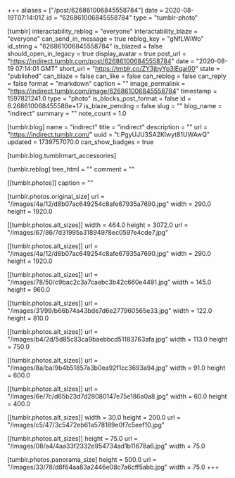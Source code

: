 +++
aliases = ["/post/626861006845558784"]
date = 2020-08-19T07:14:01Z
id = "626861006845558784"
type = "tumblr-photo"

[tumblr]
interactability_reblog = "everyone"
interactability_blaze = "everyone"
can_send_in_message = true
reblog_key = "gNfLWiWo"
id_string = "626861006845558784"
is_blazed = false
should_open_in_legacy = true
display_avatar = true
post_url = "https://indirect.tumblr.com/post/626861006845558784"
date = "2020-08-19 07:14:01 GMT"
short_url = "https://tmblr.co/ZY3jbyYp3iEqai00"
state = "published"
can_blaze = false
can_like = false
can_reblog = false
can_reply = false
format = "markdown"
caption = ""
image_permalink = "https://indirect.tumblr.com/image/626861006845558784"
timestamp = 1597821241.0
type = "photo"
is_blocks_post_format = false
id = 6.268610068455588e+17
is_blaze_pending = false
slug = ""
blog_name = "indirect"
summary = ""
note_count = 1.0

[tumblr.blog]
name = "indirect"
title = "indirect"
description = ""
url = "https://indirect.tumblr.com/"
uuid = "t:PgyUJU3SA2Klwyt81UWAwQ"
updated = 1739757070.0
can_show_badges = true

[tumblr.blog.tumblrmart_accessories]

[tumblr.reblog]
tree_html = ""
comment = ""

[[tumblr.photos]]
caption = ""

[tumblr.photos.original_size]
url = "/images/4a/12/d8b07ac649254c8afe67935a7690.jpg"
width = 290.0
height = 1920.0

[[tumblr.photos.alt_sizes]]
width = 464.0
height = 3072.0
url = "/images/67/86/7d31995a31894978ec0597e4cde7.jpg"

[[tumblr.photos.alt_sizes]]
url = "/images/4a/12/d8b07ac649254c8afe67935a7690.jpg"
width = 290.0
height = 1920.0

[[tumblr.photos.alt_sizes]]
url = "/images/78/50/c9bac2c3a7caebc3b42c660e4491.jpg"
width = 145.0
height = 960.0

[[tumblr.photos.alt_sizes]]
url = "/images/31/99/b66b74a43bde7d6e277960565e33.jpg"
width = 122.0
height = 810.0

[[tumblr.photos.alt_sizes]]
url = "/images/b4/2d/5d85c83ca9baebbcd51183763afa.jpg"
width = 113.0
height = 750.0

[[tumblr.photos.alt_sizes]]
url = "/images/8a/ba/9b4b51857a3b0ea92f1cc3693a94.jpg"
width = 91.0
height = 600.0

[[tumblr.photos.alt_sizes]]
url = "/images/6e/7c/d65b23d7d28080147e75e186a0a8.jpg"
width = 60.0
height = 400.0

[[tumblr.photos.alt_sizes]]
width = 30.0
height = 200.0
url = "/images/c5/47/3c5472eb61a578189e0f7c5eef10.jpg"

[[tumblr.photos.alt_sizes]]
height = 75.0
url = "/images/08/a4/4aa33f2332e954734ad1b11678a6.jpg"
width = 75.0

[tumblr.photos.panorama_size]
height = 500.0
url = "/images/33/78/d8f64aa83a2446e08c7a6cff5abb.jpg"
width = 75.0
+++
